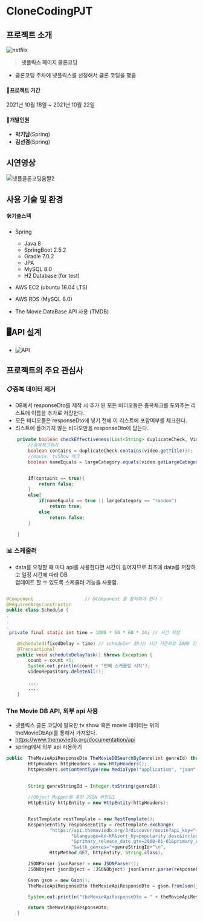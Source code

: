 # CloneCodingPJT

## 프로젝트 소개

![netfilx](./readMe_img/netfliix.png)

> **넷플릭스 페이지 클론코딩**

- 클론코딩 주차에 넷플릭스를 선정해서 클론 코딩을 했음

#### &#128198;**프로젝트 기간**

2021년 10월 18일 ~ 2021년 10월 22일

#### 👥개발인원

- **박기남**(Spring)
- **김선겸**(Spring)
## 시연영상
![넷플클론코딩움짤2](https://user-images.githubusercontent.com/23234577/138534787-6264295f-4ea5-4c80-9112-c72409eab7b1.gif)

## 사용 기술 및 환경

#### 🛠기술스텍

- Spring
    - Java 8
    - SpringBoot 2.5.2
    - Gradle 7.0.2
    - JPA
    - MySQL 8.0
    - H2 Database (for test)

- AWS EC2 (ubuntu 18.04 LTS)

- AWS RDS (MySQL 8.0)

- The Movie DataBase API 사용 (TMDB)

## 🖥API 설계

- ![API](https://www.notion.so/16a999bbf52942d48c2092fc1535a28e?v=55e53c73af19457f8cf0df4cce430a5c)


## 프로젝트의 주요 관심사 

### 📋중복 데이터 제거
- DB에서 responseDto를 제작 시 추가 된 모든 비디오들은 중복체크를 도와주는 리스트에 이름을 추가로 저장한다.
- 모든 비디오들은 responseDto에 넣기 전에 이 리스트에 포함여부를 체크한다. 
- 리스트에 들어가지 않는 비디오만을 responseDto에 담는다.
```java
    private boolean checkEffectiveness(List<String> duplicateCheck, Video video, String largeCategory) {
        //중복체크하기
        boolean contains = duplicateCheck.contains(video.getTitle());
        //movie, tvShow 체크
        boolean nameEquals = largeCategory.equals(video.getLargeCategory().getLargeCategoryName());


        if(contains == true){
            return false;
        }
        else{
            if(nameEquals == true || largeCategory == "random")
                return true;
            else
                return false;
        }

    }
```

###  📊 스케줄러
- data를 요청할 때 마다 api를 사용한다면 시간이 길어지므로 최초에 data를 저장하고 일정 시간에 따라 DB  
업데이트 할 수 있도록 스케줄러 기능을 사용함.

```java

@Component                   // @Component 를 붙혀줘야 한다 !
@RequiredArgsConstructor
public class Schedule {
.
.
.
 private final static int time = 1000 * 60 * 60 * 24; // 시간 지정

    @Scheduled(fixedDelay = time) // scheduler 끝나는 시간 기준으로 1000 간격으로 실행
    @Transactional
    public void scheduleDelayTask() throws Exception {
        count = count +1;
        System.out.println(count + "번째 스케쥴링 시작");
        videoRepository.deleteAll();
        
        ....
        ....
    }
```
### The Movie DB API, 외부 api 사용
- 넷플릭스 클론 코딩에 필요한 tv show 혹은 movie 데이터는 위의 theMovieDbApi를 통해서 가져왔다.
- https://www.themoviedb.org/documentation/api
- spring에서 외부 api 사용하기
```java
public  TheMovieApiResponseDto TheMovieDBSearchByGenre(int genreId) throws Exception{
        HttpHeaders httpHeaders = new HttpHeaders();
        httpHeaders.setContentType(new MediaType("application", "json", Charset.forName("UTF-8")));
        
        
        String genreStringId = Integer.toString(genreId);

        //Object Mapper를 통한 JSON 바인딩1
        HttpEntity httpEntity = new HttpEntity(httpHeaders);


        RestTemplate restTemplate = new RestTemplate();
        ResponseEntity responseEntity = restTemplate.exchange(
                "https://api.themoviedb.org/3/discover/movie?api_key="+api_key+
                        "&language=ko-KR&sort_by=popularity.desc&include_adult=false&include_video=false&page=1" +
                        "&primary_release_date.gte=2000-01-01&primary_release_date.lte=2100-12-31&vote_average.gte=6" +
                        "&with_genres="+genreStringId+"\n",
                HttpMethod.GET, httpEntity, String.class);

        JSONParser jsonParser = new JSONParser();
        JSONObject jsonObject = (JSONObject) jsonParser.parse(responseEntity.getBody().toString());

        Gson gson = new Gson();
        TheMovieApiResponseDto theMovieApiResponseDto = gson.fromJson(jsonObject.toString(), TheMovieApiResponseDto.class);

        System.out.println("theMovieApiResponseDto = " + theMovieApiResponseDto.getResults());

        return theMovieApiResponseDto;
    }
```
